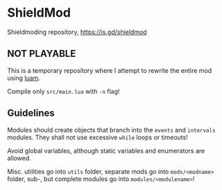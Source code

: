 # ShieldMod
Shieldmoding repository, https://is.gd/shieldmod

## NOT PLAYABLE
This is a temporary repository where I attempt to rewrite the entire mod using [luam](https://github.com/Discookie/luam).

Compile only `src/main.lua` with `-n` flag!

## Guidelines

Modules should create objects that branch into the `events` and `intervals` modules. They shall not use excessive `while` loops or timeouts!

Avoid global variables, although static variables and enumerators are allowed.

Misc. utilities go into `utils` folder, separate mods go into `mods/<modname>` folder, sub-, but complete modules go into `modules/<modulename>`!